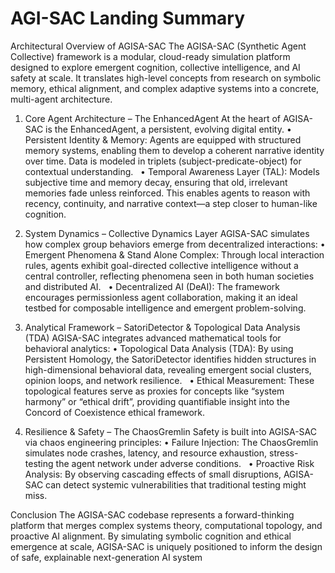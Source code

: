 # AGI-SAC Landing Summary

Architectural Overview of AGISA-SAC
The AGISA-SAC (Synthetic Agent Collective) framework is a modular, cloud-ready simulation platform designed to explore emergent cognition, collective intelligence, and AI safety at scale. It translates high-level concepts from research on symbolic memory, ethical alignment, and complex adaptive systems into a concrete, multi-agent architecture.



1. Core Agent Architecture – The EnhancedAgent
At the heart of AGISA-SAC is the EnhancedAgent, a persistent, evolving digital entity.
	•	Persistent Identity & Memory: Agents are equipped with structured memory systems, enabling them to develop a coherent narrative identity over time. Data is modeled in triplets (subject-predicate-object) for contextual understanding.  
	•	Temporal Awareness Layer (TAL): Models subjective time and memory decay, ensuring that old, irrelevant memories fade unless reinforced. This enables agents to reason with recency, continuity, and narrative context—a step closer to human-like cognition.  



2. System Dynamics – Collective Dynamics Layer
AGISA-SAC simulates how complex group behaviors emerge from decentralized interactions:
	•	Emergent Phenomena & Stand Alone Complex: Through local interaction rules, agents exhibit goal-directed collective intelligence without a central controller, reflecting phenomena seen in both human societies and distributed AI.  
	•	Decentralized AI (DeAI): The framework encourages permissionless agent collaboration, making it an ideal testbed for composable intelligence and emergent problem-solving.  



3. Analytical Framework – SatoriDetector & Topological Data Analysis (TDA)
AGISA-SAC integrates advanced mathematical tools for behavioral analytics:
	•	Topological Data Analysis (TDA): By using Persistent Homology, the SatoriDetector identifies hidden structures in high-dimensional behavioral data, revealing emergent social clusters, opinion loops, and network resilience.  
	•	Ethical Measurement: These topological features serve as proxies for concepts like “system harmony” or “ethical drift”, providing quantifiable insight into the Concord of Coexistence ethical framework.  



4. Resilience & Safety – The ChaosGremlin
Safety is built into AGISA-SAC via chaos engineering principles:
	•	Failure Injection: The ChaosGremlin simulates node crashes, latency, and resource exhaustion, stress-testing the agent network under adverse conditions.  
	•	Proactive Risk Analysis: By observing cascading effects of small disruptions, AGISA-SAC can detect systemic vulnerabilities that traditional testing might miss.  



Conclusion
The AGISA-SAC codebase represents a forward-thinking platform that merges complex systems theory, computational topology, and proactive AI alignment. By simulating symbolic cognition and ethical emergence at scale, AGISA-SAC is uniquely positioned to inform the design of safe, explainable next-generation AI system


